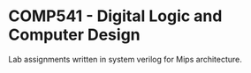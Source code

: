 # COMP541 - Digital Logic and Computer Design

Lab assignments written in system verilog for Mips architecture.
